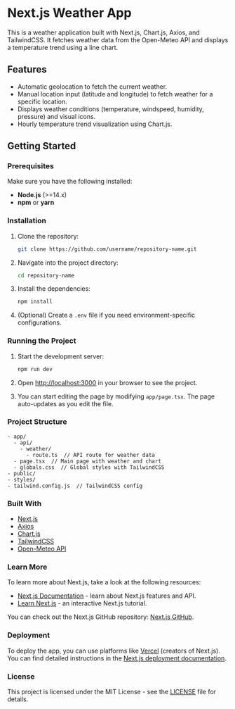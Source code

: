 
# Next.js Weather App

This is a weather application built with Next.js, Chart.js, Axios, and TailwindCSS. It fetches weather data from the Open-Meteo API and displays a temperature trend using a line chart.

## Features

- Automatic geolocation to fetch the current weather.
- Manual location input (latitude and longitude) to fetch weather for a specific location.
- Displays weather conditions (temperature, windspeed, humidity, pressure) and visual icons.
- Hourly temperature trend visualization using Chart.js.

## Getting Started

### Prerequisites

Make sure you have the following installed:

- **Node.js** (>=14.x)
- **npm** or **yarn**

### Installation

1. Clone the repository:

   ```bash
   git clone https://github.com/username/repository-name.git
   ```

2. Navigate into the project directory:

   ```bash
   cd repository-name
   ```

3. Install the dependencies:

   ```bash
   npm install
   ```

4. (Optional) Create a `.env` file if you need environment-specific configurations.

### Running the Project

1. Start the development server:

   ```bash
   npm run dev
   ```

2. Open [http://localhost:3000](http://localhost:3000) in your browser to see the project.

3. You can start editing the page by modifying `app/page.tsx`. The page auto-updates as you edit the file.

### Project Structure

```
- app/
  - api/
    - weather/
      - route.ts  // API route for weather data
  - page.tsx  // Main page with weather and chart
  - globals.css  // Global styles with TailwindCSS
- public/
- styles/
- tailwind.config.js  // TailwindCSS config
```

### Built With

- [Next.js](https://nextjs.org/)
- [Axios](https://axios-http.com/)
- [Chart.js](https://www.chartjs.org/)
- [TailwindCSS](https://tailwindcss.com/)
- [Open-Meteo API](https://open-meteo.com/)

### Learn More

To learn more about Next.js, take a look at the following resources:

- [Next.js Documentation](https://nextjs.org/docs) - learn about Next.js features and API.
- [Learn Next.js](https://nextjs.org/learn) - an interactive Next.js tutorial.

You can check out the Next.js GitHub repository: [Next.js GitHub](https://github.com/vercel/next.js).

### Deployment

To deploy the app, you can use platforms like [Vercel](https://vercel.com) (creators of Next.js). You can find detailed instructions in the [Next.js deployment documentation](https://nextjs.org/docs/deployment).

### License

This project is licensed under the MIT License - see the [LICENSE](LICENSE) file for details.
